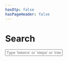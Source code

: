 ```yaml
---
hasOtp: false
hasPageHeader: false
---
```


# Search

<div class="row justify-content-md-center mt-4">
  <div class="col-md-10 col-lg-8">
    <div class="input-group" style="margin-bottom:30px;">
      <input id="search-input" type="text" class="form-control" placeholder="Type 'tokens' or 'steps' or 'interact'" aria-label="">
      <!--<button id="search-btn" class="btn btn-outline-secondary" type="button"><i class="fas fa-search"></i></button>-->
    </div>
    <ol id="search-results-list"></ol>
  </div>
</div>
